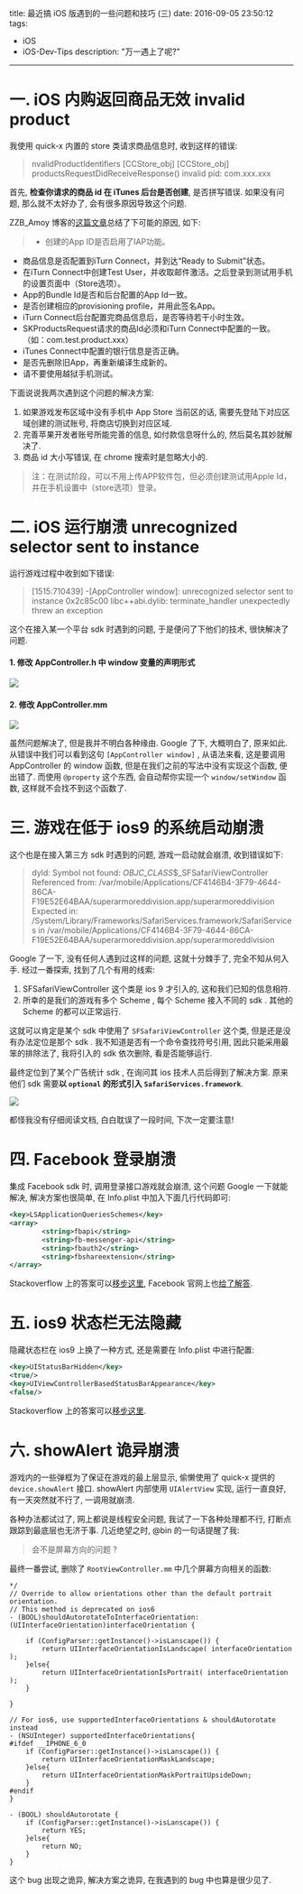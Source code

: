 title: 最近搞 iOS 版遇到的一些问题和技巧 (三)
date: 2016-09-05 23:50:12
tags:
- iOS
- iOS-Dev-Tips
description: "万一遇上了呢?"
---


# 一. iOS 内购返回商品无效 invalid product

我使用 quick-x 内置的 store 类请求商品信息时, 收到这样的错误:

> nvalidProductIdentifiers [CCStore_obj] 
[CCStore_obj] productsRequestDidReceiveResponse() invalid pid: com.xxx.xxx

首先, **检查你请求的商品 id 在 iTunes 后台是否创建**, 是否拼写错误. 如果没有问题, 那么就不太好办了, 会有很多原因导致这个问题.

ZZB_Amoy 博客的[这篇文章][1]总结了下可能的原因, 如下:

>+ 创建的App ID是否启用了IAP功能。
+ 商品信息是否配置到iTurn Connect，并到达“Ready to Submit”状态。
+ 在iTurn Connect中创建Test User，并收取邮件激活。之后登录到测试用手机的设置页面中（Store选项）。
+ App的Bundle Id是否和后台配置的App Id一致。
+ 是否创建相应的provisioning profile，并用此签名App。
+ iTurn Connect后台配置完商品信息后，是否等待若干小时生效。
+ SKProductsRequest请求的商品Id必须和iTurn Connect中配置的一致。（如：com.test.product.xxx）
+ iTunes Connect中配置的银行信息是否正确。
+ 是否先删除旧App，再重新编译生成新的。
+ 请不要使用越狱手机测试。

下面说说我两次遇到这个问题的解决方案:

1. 如果游戏发布区域中没有手机中 App Store 当前区的话, 需要先登陆下对应区域创建的测试账号, 将商店切换到对应区域.
2. 完善苹果开发者账号所能完善的信息, 如付款信息呀什么的, 然后莫名其妙就解决了.
3. 商品 id 大小写错误, 在 chrome 搜索时是忽略大小的.

> 注：在测试阶段，可以不用上传APP软件包，但必须创建测试用Apple Id，并在手机设置中（store选项）登录。

# 二. iOS 运行崩溃 unrecognized selector sent to instance

运行游戏过程中收到如下错误:

> [1515:710439] -[AppController window]: unrecognized selector sent to instance 0x2c85c00
libc++abi.dylib: terminate_handler unexpectedly threw an exception

这个在接入某一个平台 sdk 时遇到的问题, 于是便问了下他们的技术, 很快解决了问题. 

#### 1. 修改 AppController.h 中 window 变量的声明形式

![][2]

#### 2. 修改 AppController.mm

![][3]

虽然问题解决了, 但是我并不明白各种缘由. Google 了下, 大概明白了, 原来如此. 从错误中我们可以看到这句 `[AppController window]` , 从语法来看, 这是要调用 AppController 的 window 函数, 但是在我们之前的写法中没有实现这个函数, 便出错了. 而使用 `@property` 这个东西, 会自动帮你实现一个 `window/setWindow` 函数, 这样就不会找不到这个函数了.

# 三. 游戏在低于 ios9 的系统启动崩溃

这个也是在接入第三方 sdk 时遇到的问题, 游戏一启动就会崩溃, 收到错误如下:

> dyld: Symbol not found: _OBJC_CLASS_$_SFSafariViewController
  Referenced from: /var/mobile/Applications/CF4146B4-3F79-4644-86CA-F19E52E64BAA/superarmoreddivision.app/superarmoreddivision
  Expected in: /System/Library/Frameworks/SafariServices.framework/SafariServices
 in /var/mobile/Applications/CF4146B4-3F79-4644-86CA-F19E52E64BAA/superarmoreddivision.app/superarmoreddivision

Google 了一下, 没有任何人遇到过这样的问题, 这就十分棘手了, 完全不知从何入手. 经过一番探索, 找到了几个有用的线索:

1. SFSafariViewController 这个类是 ios 9 才引入的, 这和我们已知的信息相符.
2. 所幸的是我们的游戏有多个 Scheme , 每个 Scheme 接入不同的 sdk . 其他的 Scheme 的都可以正常运行.

这就可以肯定是某个 sdk 中使用了 `SFSafariViewController` 这个类, 但是还是没有办法定位是那个 sdk . 我不知道是否有一个命令查找符号引用, 因此只能采用最笨的排除法了, 我将引入的 sdk 依次删除, 看是否能够运行.

最终定位到了某个广告统计 sdk , 在询问其 ios 技术人员后得到了解决方案. 原来他们 sdk 需要**以 `optional` 的形式引入 `SafariServices.framework`**.

![][4]

都怪我没有仔细阅读文档, 白白耽误了一段时间, 下次一定要注意!

# 四. Facebook 登录崩溃

集成 Facebook sdk 时, 调用登录接口游戏就会崩溃, 这个问题 Google 一下就能解决, 解决方案也很简单, 在 Info.plist 中加入下面几行代码即可:

```xml
<key>LSApplicationQueriesSchemes</key>
<array>
        <string>fbapi</string>
        <string>fb-messenger-api</string>
        <string>fbauth2</string>
        <string>fbshareextension</string>
</array>
```

Stackoverflow 上的答案可以[移步这里][5], Facebook 官网上也[给了解答][6].

# 五. ios9 状态栏无法隐藏

隐藏状态栏在 ios9 上换了一种方式, 还是需要在 Info.plist 中进行配置:

```xml
<key>UIStatusBarHidden</key>
<true/>
<key>UIViewControllerBasedStatusBarAppearance</key>
<false/>
```

Stackoverflow 上的答案可以[移步这里][7].

# 六. showAlert 诡异崩溃

游戏内的一些弹框为了保证在游戏的最上层显示, 偷懒使用了 quick-x 提供的 `device.showAlert` 接口. showAlert 内部使用 `UIAlertView` 实现, 运行一直良好, 有一天突然就不行了, 一调用就崩溃. 

各种办法都试过了, 网上都说是线程安全问题, 我试了一下各种处理都不行, 打断点跟踪到最底层也无济于事. 几近绝望之时, @bin 的一句话提醒了我:

> 会不是屏幕方向的问题 ? 

最终一番尝试, 删除了 `RootViewController.mm` 中几个屏幕方向相关的函数:

```objc
*/
// Override to allow orientations other than the default portrait orientation.
// This method is deprecated on ios6
- (BOOL)shouldAutorotateToInterfaceOrientation:(UIInterfaceOrientation)interfaceOrientation {
    
    if (ConfigParser::getInstance()->isLanscape()) {
        return UIInterfaceOrientationIsLandscape( interfaceOrientation );
    }else{
        return UIInterfaceOrientationIsPortrait( interfaceOrientation );
    }
    
}

// For ios6, use supportedInterfaceOrientations & shouldAutorotate instead
- (NSUInteger) supportedInterfaceOrientations{
#ifdef __IPHONE_6_0
    if (ConfigParser::getInstance()->isLanscape()) {
        return UIInterfaceOrientationMaskLandscape;
    }else{
        return UIInterfaceOrientationMaskPortraitUpsideDown;
    }
#endif
}

- (BOOL) shouldAutorotate {
    if (ConfigParser::getInstance()->isLanscape()) {
        return YES;
    }else{
        return NO;
    }
}
```

这个 bug 出现之诡异, 解决方案之诡异, 在我遇到的 bug 中也算是很少见了.


[1]: http://blog.sina.com.cn/s/blog_a6a46b330101dgju.html
[2]: http://ww2.sinaimg.cn/large/7f870d23gw1f7j62j0mfuj20dw02n3yy.jpg
[3]: http://ww2.sinaimg.cn/large/7f870d23gw1f7j665yyacj207901zq32.jpg
[4]: http://ww1.sinaimg.cn/large/7f870d23gw1f7kanujs5rj20ol018jrf.jpg
[5]: http://stackoverflow.com/a/33489214
[6]: https://developers.facebook.com/docs/ios/ios9
[7]: http://stackoverflow.com/a/32965748


